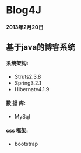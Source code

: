Blog4J
======

**2013年2月20日**

基于java的博客系统
------------------

#### 系统架构: ####
* Struts2.3.8
* Spring3.2.1
* Hibernate4.1.9

#### 数 据 库: ####
* MySql

#### css 框架: ####
* bootstrap
